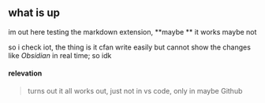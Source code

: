 ## what is up
im out here testing the markdown extension, **maybe ** it works maybe not

so i check iot, the thing is it cfan write easily but cannot show the changes like _Obsidian_ in real time;
so idk

#### relevation 
> turns out it all works out, just not in vs code, only in maybe Github